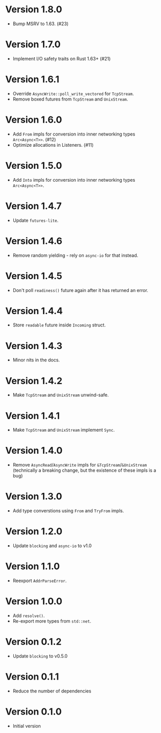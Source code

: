 # Version 1.8.0

- Bump MSRV to 1.63. (#23)

# Version 1.7.0

- Implement I/O safety traits on Rust 1.63+ (#21)

# Version 1.6.1

- Override `AsyncWrite::poll_write_vectored` for `TcpStream`.
- Remove boxed futures from `TcpStream` and `UnixStream`.

# Version 1.6.0

- Add `From` impls for conversion into inner networking types `Arc<Async<T>>`. (#12)
- Optimize allocations in Listeners. (#11)

# Version 1.5.0

- Add `Into` impls for conversion into inner networking types `Arc<Async<T>>`.

# Version 1.4.7

- Update `futures-lite`.

# Version 1.4.6

- Remove random yielding - rely on `async-io` for that instead.

# Version 1.4.5

- Don't poll `readiness()` future again after it has returned an error.

# Version 1.4.4

- Store `readable` future inside `Incoming` struct.

# Version 1.4.3

- Minor nits in the docs.

# Version 1.4.2

- Make `TcpStream` and `UnixStream` unwind-safe.

# Version 1.4.1

- Make `TcpStream` and `UnixStream` implement `Sync`.

# Version 1.4.0

- Remove `AsyncRead`/`AsyncWrite` impls for `&TcpStream`/`&UnixStream`
  (technically a breaking change, but the existence of these impls is a bug)

# Version 1.3.0

- Add type converstions using `From` and `TryFrom` impls.

# Version 1.2.0

- Update `blocking` and `async-io` to v1.0

# Version 1.1.0

- Reexport `AddrParseError`.

# Version 1.0.0

- Add `resolve()`.
- Re-export more types from `std::net`.

# Version 0.1.2

- Update `blocking` to v0.5.0

# Version 0.1.1

- Reduce the number of dependencies

# Version 0.1.0

- Initial version
